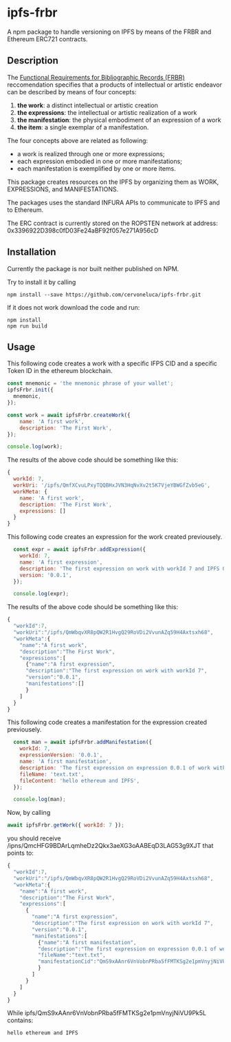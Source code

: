 # ipfs-frbr

A npm package to handle versioning on IPFS by means of the FRBR and Ethereum ERC721 contracts.

## Description

The [Functional Requirements for Bibliographic Records (FRBR)](https://www.oclc.org/research/activities/frbr.html) reccomendation specifies that a products of intellectual or artistic endeavor can be described by means of four concepts:

  1. __the work__: a distinct intellectual or artistic creation
  2. __the expressions__: the intellectual or artistic realization of a work
  3. __the manifestation__: the physical embodiment of an expression of a work
  4. __the item__: a single exemplar of a manifestation.

The four concepts above are related as following:

  * a work is realized through one or more expressions;
  * each expression embodied in one or more manifestations;
  * each manifestation is exemplified by one or more items.

This package creates resources on the IPFS by organizing them as WORK, EXPRESSIONS, and MANIFESTATIONS.

The packages uses the standard INFURA APIs to communicate to IPFS and to Ethereum.

The ERC contract is currently stored on the ROPSTEN network at address: 0x3396922D398c0fD03Fe24aBF92f057e271A956cD
## Installation

Currently the package is nor built neither published on NPM.

Try to install it by calling

```shell
npm install --save https://github.com/cervoneluca/ipfs-frbr.git
```

If it does not work download the code and run:

```shell
npm install
npm run build
```

## Usage

This following code creates a work with a specific IFPS CID and a specific Token ID in the ethereum blockchain.

```javascript
const mnemonic = 'the mnemonic phrase of your wallet';
ipfsFrbr.init({
  mnemonic,
});

const work = await ipfsFrbr.createWork({
    name: 'A first work',
    description: 'The First Work',
});

console.log(work);
```

The results of the above code should be something like this:

```Javascript
{
  workId: 7,
  workUri: '/ipfs/QmfXCvuLPxyTQQBHxJVN3HqNvXv2t5K7VjeYBWGfZvb5eG',
  workMeta: {
    name: 'A first work',
    description: 'The First Work',
    expressions: []
  }
}
```

This following code creates an expression for the work created previousely.

```javascript
  const expr = await ipfsFrbr.addExpression({
    workId: 7,
    name: 'A first expression',
    description: 'The first expression on work with workId 7 and IPFS QmfXCvuLPxyTQQBHxJVN3HqNvXv2t5K7VjeYBWGfZvb5eG',
    version: '0.0.1',
  });

  console.log(expr);
```

The results of the above code should be something like this:

```javascript
{
  "workId":7,
  "workUri":"/ipfs/QmWbqvXR8pQW2R1HvgQ29RoVDi2VvunAZq59H4Axtsxh68",
  "workMeta":{
    "name":"A first work",
    "description":"The First Work",
    "expressions":[
      {"name":"A first expression",
      "description":"The first expression on work with workId 7",
      "version":"0.0.1",
      "manifestations":[]
      }
    ]
  }
}

```

This following code creates a manifestation for the expression created previousely.

```javascript
  const man = await ipfsFrbr.addManifestation({
    workId: 7,
    expressionVersion: '0.0.1',
    name: 'A first manifestation',
    description: 'The first expression on expression 0.0.1 of work with workId 7',
    fileName: 'text.txt',
    fileContent: 'hello ethereum and IPFS',
  });

  console.log(man);
```

Now, by calling

```javascript
await ipfsFrbr.getWork({ workId: 7 });
```

you should receive /ipns/QmcHFG9BDArLqmheDz2Qkx3aeXG3oAABEqD3LAG53g9XJT that points to:

```javascript
{
  "workId":7,
  "workUri":"/ipfs/QmWbqvXR8pQW2R1HvgQ29RoVDi2VvunAZq59H4Axtsxh68",
  "workMeta":{
    "name":"A first work",
    "description":"The First Work",
    "expressions":[
      {
        "name":"A first expression",
        "description":"The first expression on work with workId 7",
        "version":"0.0.1",
        "manifestations":[
          {"name":"A first manifestation",
          "description":"The first expression on expression 0.0.1 of work with workId 7",
          "fileName":"text.txt",
          "manifestationCid":"QmS9xAAnr6VnVobnPRba5fFMTKSg2e1pmVnyjNiVU9Pk5L"
          }
        ]
      }
    ]
  }
}
```

While ipfs/QmS9xAAnr6VnVobnPRba5fFMTKSg2e1pmVnyjNiVU9Pk5L contains:

```
hello ethereum and IPFS
```
